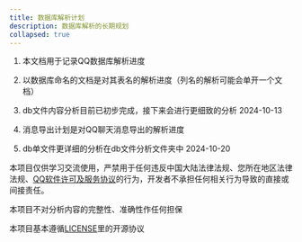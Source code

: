 ```yaml
---
title: 数据库解析计划
description: 数据库解析的长期规划
collapsed: true
---
```


1. 本文档用于记录QQ数据库解析进度

1. 以数据库命名的文档是对其表名的解析进度（列名的解析可能会单开一个文档）

1. db文件内容分析目前已初步完成，接下来会进行更细致的分析 2024-10-13

1. 消息导出计划是对QQ聊天消息导出的解析进度

1. db单文件更详细的分析在db文件分析文件夹中 2024-10-20

本项目仅供学习交流使用，严禁用于任何违反中国大陆法律法规、您所在地区法律法规、[QQ软件许可及服务协议](https://rule.tencent.com/rule/preview/46a15f24-e42c-4cb6-a308-2347139b1201)的行为，开发者不承担任何相关行为导致的直接或间接责任。

本项目不对分析内容的完整性、准确性作任何担保

本项目基本遵循[LICENSE](/about/LICENSE)里的开源协议